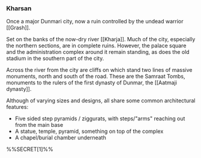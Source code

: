 ### Kharsan

Once a major Dunmari city, now a ruin controlled by the undead warrior [[Grash]]. 

Set on the banks of the now-dry river [[Kharja]]. Much of the city, especially the northern sections, are in complete ruins. However, the palace square and the administration complex around it remain standing, as does the old stadium in the southern part of the city. 

Across the river from the city are cliffs on which stand two lines of massive monuments, north and south of the road. These are the Samraat Tombs, monuments to the rulers of the first dynasty of Dunmar, the [[Aatmaji dynasty]]. 

Although of varying sizes and designs, all share some common architectural features:
-   Five sided step pyramids / ziggurats, with steps/"arms" reaching out from the main base
-   A statue, temple, pyramid, something on top of the complex
-   A chapel/burial chamber underneath

%%SECRET[1]%%
